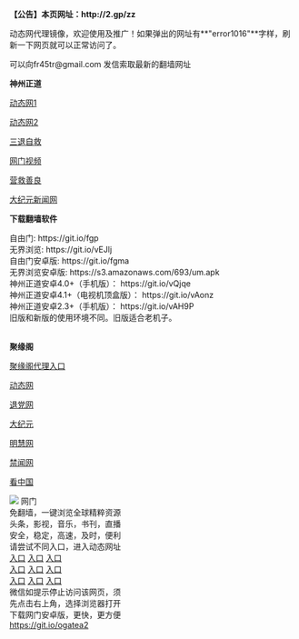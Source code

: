 <p><strong>【公告】本页网址：http://2.gp/zz</strong></p>
<p>动态网代理镜像，欢迎使用及推广！如果弹出的网址有**"error1016"**字样，刷新一下网页就可以正常访问了。</p>
<p>可以向fr45tr@gmail.com 发信索取最新的翻墙网址</p>
<p><strong>神州正道</strong></p>
<p><a href="http://usoflgdlcbmy.eybuad.cf/1/" rel="nofollow">动态网1</a></p>
<p><a href="http://219.85.106.200/1/" rel="nofollow">动态网2</a></p>
<p><a href="http://t.cn/RJoGU0x" rel="nofollow">三退自救</a></p>
<p><a href="http://t.cn/RmlAz1G" rel="nofollow">网门视频</a></p>
<p><a href="http://usoflgdlcbmy.eybuad.cf/916415/" rel="nofollow">营救善良</a></p>
<p><a href="http://125.231.112.70/2/" rel="nofollow">大纪元新闻网</a></p>
<p><strong>下载翻墙软件</strong></p>
自由门: https://git.io/fgp<br>
无界浏览: https://git.io/vEJlj<br>
自由门安卓版: https://git.io/fgma<br>
无界浏览安卓版: https://s3.amazonaws.com/693/um.apk<br>
神州正道安卓4.0+（手机版）： https://git.io/vQjqe<br>
神州正道安卓4.1+（电视机顶盒版）： https://git.io/vAonz<br>
神州正道安卓2.3+（手机版）： https://git.io/vAH9P<br>
旧版和新版的使用环境不同。旧版适合老机子。<br>
<br>
<p><strong>聚缘阁</strong></p>
<p><a href="http://fym.fs32.tk/" rel="nofollow">聚缘阁代理入口</a></p>
<p><a href="http://e3.99emd.com/?id=7365" rel="nofollow">动态网</a></p>
<p><a href="http://e3.99emd.com/?id=8" rel="nofollow">退党网</a></p>
<p><a href="http://e3.99emd.com/?id=7" rel="nofollow">大纪元</a></p>
<p><a href="http://e3.99emd.com/?id=3" rel="nofollow">明慧网</a></p>
<p><a href="http://e3.99emd.com/?id=16" rel="nofollow">禁闻网</a></p>
<p><a href="http://e3.99emd.com/?id=11" rel="nofollow">看中国</a></p>
<td align="center"><a target="_blank" href="https://cloud.githubusercontent.com/assets/11880933/13434984/f430fae2-e012-11e5-814f-c2df1e82b247.jpg"><img src="https://cloud.githubusercontent.com/assets/11880933/13434984/f430fae2-e012-11e5-814f-c2df1e82b247.jpg" style="max-width:100%;"></a></td>
  </tr>
  <tr>
    <td align="center">网门<br>
      免翻墙，一键浏览全球精粹资源<br>
      头条，影视，音乐，书刊，直播<br>
      安全，稳定，高速，及时，便利<br>
    </td>
  </tr><tr>
    <td align="center">请尝试不同入口，进入动态网址<br>      
      <a href="https://s3.amazonaws.com/ogate/show.htm?from=oGateg" rel="nofollow">入口</a>
      <a href="https://s3.us-east-2.amazonaws.com/ogateh/show.htm?from=oGateg" rel="nofollow">入口</a>
      <a href="https://s3.eu-west-2.amazonaws.com/ogatel/show.htm?from=oGateg" rel="nofollow">入口</a><br>
      <a href="https://s3.ap-south-1.amazonaws.com/ogatem/show.htm?from=oGateg" rel="nofollow">入口</a>
      <a href="https://s3.ap-northeast-2.amazonaws.com/ogates/show.htm?from=oGateg" rel="nofollow">入口</a>
      <a href="https://s3-us-west-1.amazonaws.com/ogaten/show.htm?from=oGateg" rel="nofollow">入口</a><br>
      <a href="https://s3.eu-central-1.amazonaws.com/ogatef/show.htm?from=oGateg" rel="nofollow">入口</a>
      <a href="https://s3.ca-central-1.amazonaws.com/ogatec/show.htm?from=oGateg" rel="nofollow">入口</a>
      <a href="https://s3-ap-northeast-1.amazonaws.com/ogatet/show.htm?from=oGateg" rel="nofollow">入口</a><br>
      微信如提示停止访问该网页，须<br>
      先点击右上角，选择浏览器打开<br>
    </td>
  </tr>
  <tr>
    <td align="center">
      下载网门安卓版，更快，更方便<br><a href="https://raw.githubusercontent.com/oGate2/up/master/oGate.apk" rel="nofollow">https://git.io/ogatea2</a><br>
